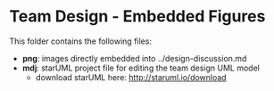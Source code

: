# Team Design - Embedded Figures

This folder contains the following files:
  * **png**: images directly embedded into ../design-discussion.md
  * **mdj**: starUML project file for editing the team design UML model
    * download starUML here: http://staruml.io/download
